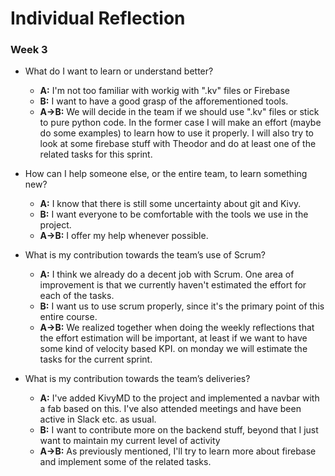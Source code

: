 # Individual Reflection
### Week 3

* What do I want to learn or understand better?
  *  **A:** I'm not too familiar with workig with ".kv" files or Firebase
  *  **B:** I want to have a good grasp of the afforementioned tools.
  *  **A→B:** We will decide in the team if we should use ".kv" files or stick to pure python code. In the former case I will make an effort (maybe do some examples) to learn how to use it properly. 
              I will also try to look at some firebase stuff with Theodor and do at least one of the related tasks for this sprint. 
              
* How can I help someone else, or the entire team, to learn something new?
  *  **A:** I know that there is still some uncertainty about git and Kivy.
  *  **B:** I want everyone to be comfortable with the tools we use in the project. 
  *  **A→B:** I offer my help whenever possible. 

  
* What is my contribution towards the team’s use of Scrum?
  *  **A:** I think we already do a decent job with Scrum. One area of improvement is that we currently haven't estimated the effort for each of the tasks.
  *  **B:** I want us to use scrum properly, since it's the primary point of this entire course.
  *  **A→B:** We realized together when doing the weekly reflections that the effort estimation will be important, at least if we want to have some kind of velocity based KPI. 
     on monday we will estimate the tasks for the current sprint. 

  
* What is my contribution towards the team’s deliveries?
  *  **A:** I've added KivyMD to the project and implemented a navbar with a fab based on this. I've also attended meetings and have been active in Slack etc. as usual. 
  *  **B:** I want to contribute more on the backend stuff, beyond that I just want to maintain my current level of activity 
  *  **A→B:** As previously mentioned, I'll try to learn more about firebase and implement some of the related tasks. 

  
